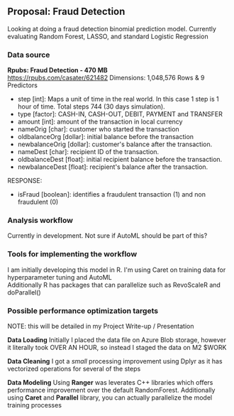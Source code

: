 ## Proposal: Fraud Detection

Looking at doing a fraud detection binomial prediction model. Currently evaluating Random Forest, LASSO, and standard Logistic Regression


### Data source  

**Rpubs: Fraud Detection - 470 MB**  
https://rpubs.com/casater/621482
Dimensions: 1,048,576 Rows & 9 Predictors

* step [int]: Maps a unit of time in the real world. In this case 1 step is 1 hour of time. Total steps 744 (30 days simulation).
* type [factor]: CASH-IN, CASH-OUT, DEBIT, PAYMENT and TRANSFER
* amount [int]: amount of the transaction in local currency
* nameOrig [char]: customer who started the transaction
* oldbalanceOrg [dollar]: initial balance before the transaction
* newbalanceOrig [dollar]: customer's balance after the transaction.
* nameDest [char]: recipient ID of the transaction.
* oldbalanceDest [float]: initial recipient balance before the transaction.
* newbalanceDest [float]: recipient's balance after the transaction.

RESPONSE:
* isFraud [boolean]: identifies a fraudulent transaction (1) and non fraudulent (0)
  
### Analysis workflow  
Currently in development. Not sure if AutoML should be part of this?

### Tools for implementing the workflow  
I am initially developing this model in R. I'm using Caret on training data for hyperparameter tuning and AutoML  
Additionally R has packages that can parallelize such as RevoScaleR and doParallel()  


### Possible performance optimization targets  
NOTE: this will be detailed in my Project Write-up / Presentation

**Data Loading**
Initially I placed the data file on Azure Blob storage, however it literally took OVER AN HOUR, so instead I staged the data on M2 $WORK
  
**Data Cleaning**
I got a *small* processing improvement using Dplyr as it has vectorized operations for several of the steps

**Data Modeling**
Using **Ranger** was leverates C++ libraries which offers performance improvement over the default RandomForest. Additionally using **Caret** and **Parallel** library, you can actually parallelize the model training processes








